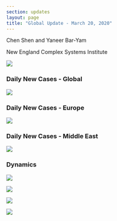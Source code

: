```yaml
---
section: updates
layout: page
title: "Global Update - March 20, 2020"
---
```


Chen Shen and Yaneer Bar-Yam

New England Complex Systems Institute

![](/media/5e7568e2c901ea45767f0162_Capture.JPG)

### Daily New Cases - Global

![](/media/5e7568f9ee368964a106782e_Intl_3_20.png)

### Daily New Cases - Europe

![](/media/5e75690ac901ea5f397f077b_Intl_3_20a.png)

### Daily New Cases - Middle East

![](/media/5e7569227bf4065335439e0f_Intl_3_20b.png)

### Dynamics

![](/media/5e75693e5fce1522af4f4a9f_Italy_3_20.png)

![](/media/5e7569559f6c136a7ab0725e_EU_3_20a.png)

![](/media/5e7569693b2a2a05e08faad1_ME_3_20.png)

![](/media/5e7569773b2a2a661b8fb779_Daily_misc_3_20.png)
